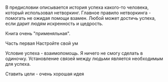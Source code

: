 В предисловии описывается история успеха какого-то человека, который использовал нетворкинг. Главное правило нетворкинга - помогать не ожидая помощи взамен. Любой может достичь успеха, если дарит людям искренность и щедрость.

Книга очень "применяльная".

Часть первая
Настройте свой ум

Условие успеха - взаимопомощь. Я ничего не смогу сделать в одиночку. Установление связей между людьми является необходимым для успеха.

Ставить цели - очень хорошая идея